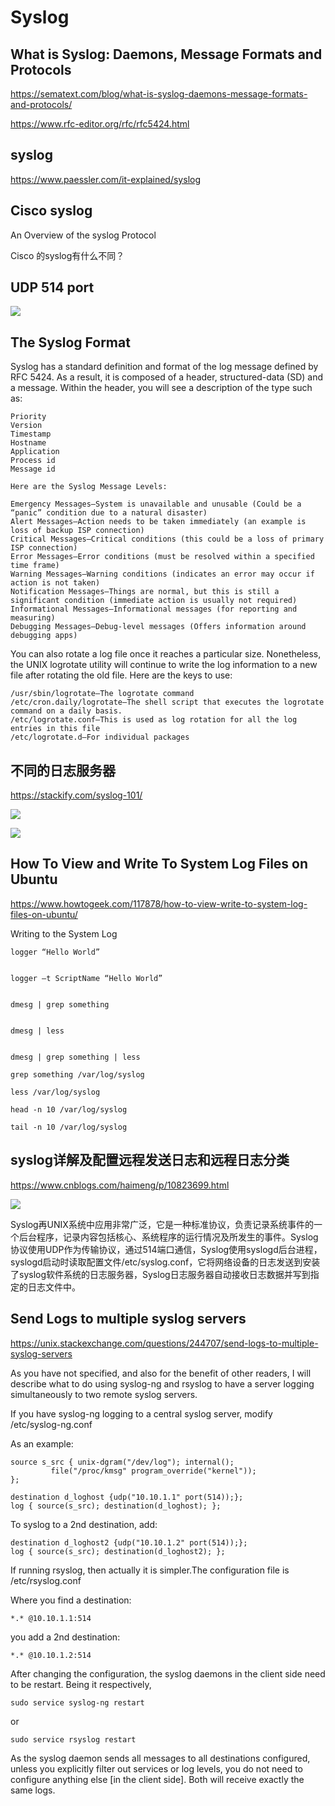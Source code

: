 
# Syslog


## What is Syslog: Daemons, Message Formats and Protocols
https://sematext.com/blog/what-is-syslog-daemons-message-formats-and-protocols/

https://www.rfc-editor.org/rfc/rfc5424.html

## syslog

https://www.paessler.com/it-explained/syslog

## Cisco syslog

An Overview of the syslog Protocol

Cisco 的syslog有什么不同？

## UDP 514 port

![](https://stackify.com/wp-content/uploads/2017/06/flylib-syslog-screenshot-12386.jpg)

## The Syslog Format
Syslog has a standard definition and format of the log message defined by RFC 5424. As a result, it is composed of a header, structured-data (SD) and a message. Within the header, you will see a description of the type such as:
```
Priority
Version
Timestamp
Hostname
Application
Process id
Message id
```

```
Here are the Syslog Message Levels:

Emergency Messages–System is unavailable and unusable (Could be a “panic” condition due to a natural disaster)
Alert Messages–Action needs to be taken immediately (an example is loss of backup ISP connection)
Critical Messages–Critical conditions (this could be a loss of primary ISP connection)
Error Messages–Error conditions (must be resolved within a specified time frame)
Warning Messages–Warning conditions (indicates an error may occur if action is not taken)
Notification Messages–Things are normal, but this is still a significant condition (immediate action is usually not required)
Informational Messages–Informational messages (for reporting and measuring)
Debugging Messages–Debug-level messages (Offers information around debugging apps)
```

You can also rotate a log file once it reaches a particular size. Nonetheless, the UNIX logrotate utility will continue to write the log information to a new file after rotating the old file. Here are the keys to use:

```
/usr/sbin/logrotate–The logrotate command
/etc/cron.daily/logrotate–The shell script that executes the logrotate command on a daily basis.
/etc/logrotate.conf–This is used as log rotation for all the log entries in this file
/etc/logrotate.d–For individual packages
```

## 不同的日志服务器

https://stackify.com/syslog-101/

![](https://stackify.com/wp-content/uploads/2017/06/flylib-syslog-screenshot-12386.jpg)

![](https://stackify.com/wp-content/uploads/2017/06/Syslog-Message-Destination-min.png)

## How To View and Write To System Log Files on Ubuntu

https://www.howtogeek.com/117878/how-to-view-write-to-system-log-files-on-ubuntu/

Writing to the System Log

```
logger “Hello World”


logger –t ScriptName “Hello World”


dmesg | grep something


dmesg | less


dmesg | grep something | less

grep something /var/log/syslog

less /var/log/syslog

head -n 10 /var/log/syslog

tail -n 10 /var/log/syslog

```

## syslog详解及配置远程发送日志和远程日志分类

https://www.cnblogs.com/haimeng/p/10823699.html

![](https://img2018.cnblogs.com/blog/1225529/201905/1225529-20190507112121594-392854954.png)

Syslog再UNIX系统中应用非常广泛，它是一种标准协议，负责记录系统事件的一个后台程序，记录内容包括核心、系统程序的运行情况及所发生的事件。Syslog协议使用UDP作为传输协议，通过514端口通信，Syslog使用syslogd后台进程，syslogd启动时读取配置文件/etc/syslog.conf，它将网络设备的日志发送到安装了syslog软件系统的日志服务器，Syslog日志服务器自动接收日志数据并写到指定的日志文件中。


## Send Logs to multiple syslog servers

https://unix.stackexchange.com/questions/244707/send-logs-to-multiple-syslog-servers

As you have not specified, and also for the benefit of other readers, I will describe what to do using syslog-ng and rsyslog to have a server logging simultaneously to two remote syslog servers.

If you have syslog-ng logging to a central syslog server, modify /etc/syslog-ng.conf

As an example:
```
source s_src { unix-dgram("/dev/log"); internal();
         file("/proc/kmsg" program_override("kernel"));
};

destination d_loghost {udp("10.10.1.1" port(514));};
log { source(s_src); destination(d_loghost); };
```
To syslog to a 2nd destination, add:
```
destination d_loghost2 {udp("10.10.1.2" port(514));};
log { source(s_src); destination(d_loghost2); };
```
If running rsyslog, then actually it is simpler.The configuration file is /etc/rsyslog.conf

Where you find a destination:
```
*.* @10.10.1.1:514
```
you add a 2nd destination:
```
*.* @10.10.1.2:514
```
After changing the configuration, the syslog daemons in the client side need to be restart. Being it respectively,
```
sudo service syslog-ng restart
```
or
```
sudo service rsyslog restart
```
As the syslog daemon sends all messages to all destinations configured, unless you explicitly filter out services or log levels, you do not need to configure anything else [in the client side]. Both will receive exactly the same logs.

